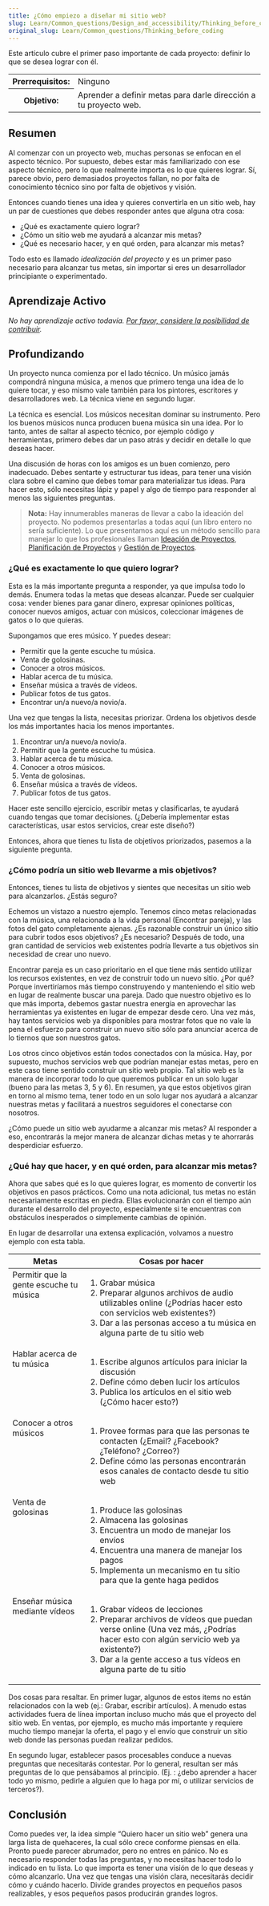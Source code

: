 ```yaml
---
title: ¿Cómo empiezo a diseñar mi sitio web?
slug: Learn/Common_questions/Design_and_accessibility/Thinking_before_coding
original_slug: Learn/Common_questions/Thinking_before_coding
---
```


Este artículo cubre el primer paso importante de cada proyecto: definir lo que se desea lograr con él.

<table>
  <tbody>
    <tr>
      <th scope="row">Prerrequisitos:</th>
      <td>Ninguno</td>
    </tr>
    <tr>
      <th scope="row">Objetivo:</th>
      <td>Aprender a definir metas para darle dirección a tu proyecto web.</td>
    </tr>
  </tbody>
</table>

## Resumen

Al comenzar con un proyecto web, muchas personas se enfocan en el aspecto técnico. Por supuesto, debes estar más familiarizado con ese aspecto técnico, pero lo que realmente importa es lo que quieres lograr. Sí, parece obvio, pero demasiados proyectos fallan, no por falta de conocimiento técnico sino por falta de objetivos y visión.

Entonces cuando tienes una idea y quieres convertirla en un sitio web, hay un par de cuestiones que debes responder antes que alguna otra cosa:

- ¿Qué es exactamente quiero lograr?
- ¿Cómo un sitio web me ayudará a alcanzar mis metas?
- ¿Qué es necesario hacer, y en qué orden, para alcanzar mis metas?

Todo esto es llamado _idealización del proyecto_ y es un primer paso necesario para alcanzar tus metas, sin importar si eres un desarrollador principiante o experimentado.

## Aprendizaje Activo

_No hay aprendizaje activo todavía. [Por favor, considere la posibilidad de contribuir](/es/docs/MDN/Contribute/Getting_started)._

## Profundizando

Un proyecto nunca comienza por el lado técnico. Un músico jamás compondrá ninguna música, a menos que primero tenga una idea de lo quiere tocar, y eso mismo vale también para los pintores, escritores y desarrolladores web. La técnica viene en segundo lugar.

La técnica es esencial. Los músicos necesitan dominar su instrumento. Pero los buenos músicos nunca producen buena música sin una idea. Por lo tanto, antes de saltar al aspecto técnico, por ejemplo código y herramientas, primero debes dar un paso atrás y decidir en detalle lo que deseas hacer.

Una discusión de horas con los amigos es un buen comienzo, pero inadecuado. Debes sentarte y estructurar tus ideas, para tener una visión clara sobre el camino que debes tomar para materializar tus ideas. Para hacer esto, sólo necesitas lápiz y papel y algo de tiempo para responder al menos las siguientes preguntas.

> **Nota:** Hay innumerables maneras de llevar a cabo la ideación del proyecto. No podemos presentarlas a todas aquí (un libro entero no sería suficiente). Lo que presentamos aquí es un método sencillo para manejar lo que los profesionales llaman [Ideación de Proyectos](<http://en.wikipedia.org/wiki/Ideation_(idea_generation)>), [Planificación de Proyectos](https://es.wikipedia.org/wiki/Planeamiento_de_proyectos) y [Gestión de Proyectos](https://es.wikipedia.org/wiki/Gesti%C3%B3n_de_proyectos).

### ¿Qué es exactamente lo que quiero lograr?

Esta es la más importante pregunta a responder, ya que impulsa todo lo demás. Enumera todas la metas que deseas alcanzar. Puede ser cualquier cosa: vender bienes para ganar dinero, expresar opiniones políticas, conocer nuevos amigos, actuar con músicos, coleccionar imágenes de gatos o lo que quieras.

Supongamos que eres músico. Y puedes desear:

- Permitir que la gente escuche tu música.
- Venta de golosinas.
- Conocer a otros músicos.
- Hablar acerca de tu música.
- Enseñar música a través de vídeos.
- Publicar fotos de tus gatos.
- Encontrar un/a nuevo/a novio/a.

Una vez que tengas la lista, necesitas priorizar. Ordena los objetivos desde los más importantes hacia los menos importantes.

1. Encontrar un/a nuevo/a novio/a.
2. Permitir que la gente escuche tu música.
3. Hablar acerca de tu música.
4. Conocer a otros músicos.
5. Venta de golosinas.
6. Enseñar música a través de vídeos.
7. Publicar fotos de tus gatos.

Hacer este sencillo ejercicio, escribir metas y clasificarlas, te ayudará cuando tengas que tomar decisiones. (¿Debería implementar estas características, usar estos servicios, crear este diseño?)

Entonces, ahora que tienes tu lista de objetivos priorizados, pasemos a la siguiente pregunta.

### ¿Cómo podría un sitio web llevarme a mis objetivos?

Entonces, tienes tu lista de objetivos y sientes que necesitas un sitio web para alcanzarlos. ¿Estás seguro?

Echemos un vistazo a nuestro ejemplo. Tenemos cinco metas relacionadas con la música, una relacionada a la vida personal (Encontrar pareja), y las fotos del gato completamente ajenas. ¿Es razonable construir un único sitio para cubrir todos esos objetivos? ¿Es necesario? Después de todo, una gran cantidad de servicios web existentes podría llevarte a tus objetivos sin necesidad de crear uno nuevo.

Encontrar pareja es un caso prioritario en el que tiene más sentido utilizar los recursos existentes, en vez de construir todo un nuevo sitio. ¿Por qué? Porque invertiríamos más tiempo construyendo y manteniendo el sitio web en lugar de realmente buscar una pareja. Dado que nuestro objetivo es lo que más importa, debemos gastar nuestra energía en aprovechar las herramientas ya existentes en lugar de empezar desde cero. Una vez más, hay tantos servicios web ya disponibles para mostrar fotos que no vale la pena el esfuerzo para construir un nuevo sitio sólo para anunciar acerca de lo tiernos que son nuestros gatos.

Los otros cinco objetivos están todos conectados con la música. Hay, por supuesto, muchos servicios web que podrían manejar estas metas, pero en este caso tiene sentido construir un sitio web propio. Tal sitio web es la manera de incorporar todo lo que queremos publicar en un solo lugar (bueno para las metas 3, 5 y 6). En resumen, ya que estos objetivos giran en torno al mismo tema, tener todo en un solo lugar nos ayudará a alcanzar nuestras metas y facilitará a nuestros seguidores el conectarse con nosotros.

¿Cómo puede un sitio web ayudarme a alcanzar mis metas? Al responder a eso, encontrarás la mejor manera de alcanzar dichas metas y te ahorrarás desperdiciar esfuerzo.

### ¿Qué hay que hacer, y en qué orden, para alcanzar mis metas?

Ahora que sabes qué es lo que quieres lograr, es momento de convertir los objetivos en pasos prácticos. Como una nota adicional, tus metas no están necesariamente escritas en piedra. Ellas evolucionarán con el tiempo aún durante el desarrollo del proyecto, especialmente si te encuentras con obstáculos inesperados o simplemente cambias de opinión.

En lugar de desarrollar una extensa explicación, volvamos a nuestro ejemplo con esta tabla.

<table>
  <thead>
    <tr>
      <th scope="col">Metas</th>
      <th scope="col">Cosas por hacer</th>
    </tr>
  </thead>
  <tbody>
    <tr>
      <td style="vertical-align: top">
        Permitir que la gente escuche tu música
      </td>
      <td>
        <ol>
          <li>Grabar música</li>
          <li>
            Preparar algunos archivos de audio utilizables online (¿Podrías
            hacer esto con servicios web existentes?)
          </li>
          <li>
            Dar a las personas acceso a tu música en alguna parte de tu sitio
            web
          </li>
        </ol>
      </td>
    </tr>
    <tr>
      <td style="vertical-align: top">Hablar acerca de tu música</td>
      <td>
        <ol>
          <li>Escribe algunos artículos para iniciar la discusión</li>
          <li>Define cómo deben lucir los artículos</li>
          <li>Publica los artículos en el sitio web (¿Cómo hacer esto?)</li>
        </ol>
      </td>
    </tr>
    <tr>
      <td style="vertical-align: top">Conocer a otros músicos</td>
      <td>
        <ol>
          <li>
            Provee formas para que las personas te contacten (¿Email? ¿Facebook?
            ¿Teléfono? ¿Correo?)
          </li>
          <li>
            Define cómo las personas encontrarán esos canales de contacto desde
            tu sitio web
          </li>
        </ol>
      </td>
    </tr>
    <tr>
      <td style="vertical-align: top">Venta de golosinas</td>
      <td>
        <ol>
          <li>Produce las golosinas</li>
          <li>Almacena las golosinas</li>
          <li>Encuentra un modo de manejar los envíos</li>
          <li>Encuentra una manera de manejar los pagos</li>
          <li>
            Implementa un mecanismo en tu sitio para que la gente haga pedidos
          </li>
        </ol>
      </td>
    </tr>
    <tr>
      <td style="vertical-align: top">Enseñar música mediante vídeos</td>
      <td>
        <ol>
          <li>Grabar vídeos de lecciones</li>
          <li>
            Preparar archivos de vídeos que puedan verse online (Una vez más,
            ¿Podrías hacer esto con algún servicio web ya existente?)
          </li>
          <li>
            Dar a la gente acceso a tus vídeos en alguna parte de tu sitio
          </li>
        </ol>
      </td>
    </tr>
  </tbody>
</table>

Dos cosas para resaltar. En primer lugar, algunos de estos items no están relacionados con la web (ej.: Grabar, escribir artículos). A menudo estas actividades fuera de línea importan incluso mucho más que el proyecto del sitio web. En ventas, por ejemplo, es mucho más importante y requiere mucho tiempo manejar la oferta, el pago y el envío que construir un sitio web donde las personas puedan realizar pedidos.

En segundo lugar, establecer pasos procesables conduce a nuevas preguntas que necesitarás contestar. Por lo general, resultan ser más preguntas de lo que pensábamos al principio. (Ej. : ¿debo aprender a hacer todo yo mismo, pedirle a alguien que lo haga por mí, o utilizar servicios de terceros?).

## Conclusión

Como puedes ver, la idea simple “Quiero hacer un sitio web” genera una larga lista de quehaceres, la cual sólo crece conforme piensas en ella. Pronto puede parecer abrumador, pero no entres en pánico. No es necesario responder todas las preguntas, y no necesitas hacer todo lo indicado en tu lista. Lo que importa es tener una visión de lo que deseas y cómo alcanzarlo. Una vez que tengas una visión clara, necesitarás decidir cómo y cuándo hacerlo. Divide grandes proyectos en pequeños pasos realizables, y esos pequeños pasos producirán grandes logros.
